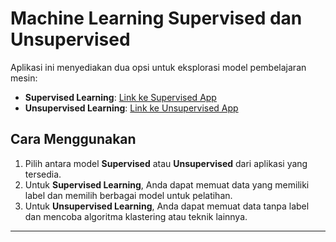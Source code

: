 # Machine Learning Supervised dan Unsupervised
Aplikasi ini menyediakan dua opsi untuk eksplorasi model pembelajaran mesin:

- **Supervised Learning**: [Link ke Supervised App](https://supervised-err7bpaqtz3xgjhy78g5jg.streamlit.app/)
- **Unsupervised Learning**: [Link ke Unsupervised App](https://unsupervised-zdkbbv3kae6en3jgnscsgb.streamlit.app/)

## Cara Menggunakan

1. Pilih antara model **Supervised** atau **Unsupervised** dari aplikasi yang tersedia.
2. Untuk **Supervised Learning**, Anda dapat memuat data yang memiliki label dan memilih berbagai model untuk pelatihan.
3. Untuk **Unsupervised Learning**, Anda dapat memuat data tanpa label dan mencoba algoritma klastering atau teknik lainnya.

---
